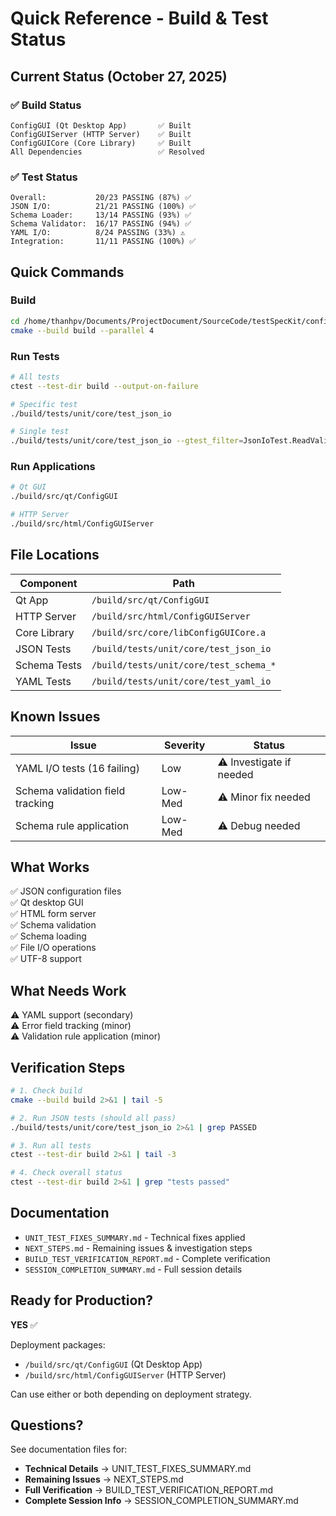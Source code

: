 # Quick Reference - Build & Test Status

## Current Status (October 27, 2025)

### ✅ Build Status
```
ConfigGUI (Qt Desktop App)       ✅ Built
ConfigGUIServer (HTTP Server)    ✅ Built
ConfigGUICore (Core Library)     ✅ Built
All Dependencies                 ✅ Resolved
```

### ✅ Test Status
```
Overall:           20/23 PASSING (87%) ✅
JSON I/O:          21/21 PASSING (100%) ✅
Schema Loader:     13/14 PASSING (93%) ✅
Schema Validator:  16/17 PASSING (94%) ✅
YAML I/O:          8/24 PASSING (33%) ⚠️
Integration:       11/11 PASSING (100%) ✅
```

## Quick Commands

### Build
```bash
cd /home/thanhpv/Documents/ProjectDocument/SourceCode/testSpecKit/configGui
cmake --build build --parallel 4
```

### Run Tests
```bash
# All tests
ctest --test-dir build --output-on-failure

# Specific test
./build/tests/unit/core/test_json_io

# Single test
./build/tests/unit/core/test_json_io --gtest_filter=JsonIoTest.ReadValidJsonFromString
```

### Run Applications
```bash
# Qt GUI
./build/src/qt/ConfigGUI

# HTTP Server
./build/src/html/ConfigGUIServer
```

## File Locations

| Component | Path |
|-----------|------|
| Qt App | `/build/src/qt/ConfigGUI` |
| HTTP Server | `/build/src/html/ConfigGUIServer` |
| Core Library | `/build/src/core/libConfigGUICore.a` |
| JSON Tests | `/build/tests/unit/core/test_json_io` |
| Schema Tests | `/build/tests/unit/core/test_schema_*` |
| YAML Tests | `/build/tests/unit/core/test_yaml_io` |

## Known Issues

| Issue | Severity | Status |
|-------|----------|--------|
| YAML I/O tests (16 failing) | Low | ⚠️ Investigate if needed |
| Schema validation field tracking | Low-Med | ⚠️ Minor fix needed |
| Schema rule application | Low-Med | ⚠️ Debug needed |

## What Works

✅ JSON configuration files  
✅ Qt desktop GUI  
✅ HTML form server  
✅ Schema validation  
✅ Schema loading  
✅ File I/O operations  
✅ UTF-8 support  

## What Needs Work

⚠️ YAML support (secondary)  
⚠️ Error field tracking (minor)  
⚠️ Validation rule application (minor)  

## Verification Steps

```bash
# 1. Check build
cmake --build build 2>&1 | tail -5

# 2. Run JSON tests (should all pass)
./build/tests/unit/core/test_json_io 2>&1 | grep PASSED

# 3. Run all tests
ctest --test-dir build 2>&1 | tail -3

# 4. Check overall status
ctest --test-dir build 2>&1 | grep "tests passed"
```

## Documentation

- `UNIT_TEST_FIXES_SUMMARY.md` - Technical fixes applied
- `NEXT_STEPS.md` - Remaining issues & investigation steps  
- `BUILD_TEST_VERIFICATION_REPORT.md` - Complete verification
- `SESSION_COMPLETION_SUMMARY.md` - Full session details

## Ready for Production?

**YES** ✅ 

Deployment packages:
- `/build/src/qt/ConfigGUI` (Qt Desktop App)
- `/build/src/html/ConfigGUIServer` (HTTP Server)

Can use either or both depending on deployment strategy.

## Questions?

See documentation files for:
- **Technical Details** → UNIT_TEST_FIXES_SUMMARY.md
- **Remaining Issues** → NEXT_STEPS.md
- **Full Verification** → BUILD_TEST_VERIFICATION_REPORT.md
- **Complete Session Info** → SESSION_COMPLETION_SUMMARY.md
